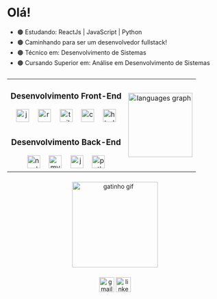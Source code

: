 <h1 align="left">Olá! </h1>

- 🟤 Estudando: ReactJs | JavaScript | Python
- 🟤 Caminhando para ser um desenvolvedor fullstack!
- 🟤 Técnico em: Desenvolvimento de Sistemas
- 🟤 Cursando Superior em: Análise em Desenvolvimento de Sistemas

###

<table align="center">
  <tr>
    <td>
      <h3 align="center">Desenvolvimento Front-End</h3>
      <div align="center">
        <img src="https://cdn.jsdelivr.net/gh/devicons/devicon/icons/javascript/javascript-original.svg" height="30" alt="javascript logo"  />
        <img width="12" />
        <img src="https://cdn.jsdelivr.net/gh/devicons/devicon/icons/react/react-original.svg" height="30" alt="react logo"  />
        <img width="12" />
        <img src="https://cdn.simpleicons.org/tailwindcss/06B6D4" height="30" alt="tailwindcss logo"  />
        <img width="12" />
        <img src="https://cdn.simpleicons.org/css3/1572B6" height="30" alt="css3 logo"  />
        <img width="12" />
        <img src="https://cdn.simpleicons.org/html5/E34F26" height="30" alt="html5 logo"  />
      </div>
    </td>
    <td rowspan="2">
      <div align="center">
        <img src="https://github-readme-stats.vercel.app/api/top-langs?username=Eduardo-Virissimo&locale=pt-br&hide_title=true&layout=compact&card_width=320&langs_count=8&theme=aura_dark&hide_border=true" height="150" alt="languages graph"  />
      </div>
    </td>
  </tr>
  <tr>
    <td>
      <h3 align="center">Desenvolvimento Back-End</h3>
      <div align="center">
        <img src="https://cdn.simpleicons.org/nodedotjs/339933" height="30" alt="nodejs logo"  />
        <img width="12" />
        <img src="https://cdn.jsdelivr.net/gh/devicons/devicon/icons/mysql/mysql-original.svg" height="30" alt="mysql logo"  />
        <img width="12" />
        <img src="https://cdn.jsdelivr.net/gh/devicons/devicon/icons/java/java-original.svg" height="30" alt="java logo"  />
        <img width="12" />
        <img src="https://cdn.jsdelivr.net/gh/devicons/devicon/icons/python/python-original.svg" height="30" alt="python logo"  />
      </div>
    </td>
  </tr>
</table>

###

<div align="center">
  <img src="https://www.tramaweb.com.br/wp-content/uploads/2019/10/f6719fd6-tenor.gif" height="200" alt="gatinho gif"  />
</div>

###

<div align="center">
  <a href="mailto:eduardoteixeiravirissimo@gmail.com"><img src="https://img.shields.io/static/v1?message=Gmail&logo=gmail&label=&color=D14836&logoColor=white&labelColor=&style=for-the-badge" height="35" alt="gmail logo"  /></a>
  <a href="https://www.linkedin.com/in/eduardo-teixeira-viríssimo-46471624b/" target="_blank"><img src="https://img.shields.io/static/v1?message=LinkedIn&logo=linkedin&label=&color=0077B5&logoColor=white&labelColor=&style=for-the-badge" height="35" alt="linkedin logo"  /></a> 
</div>

###
